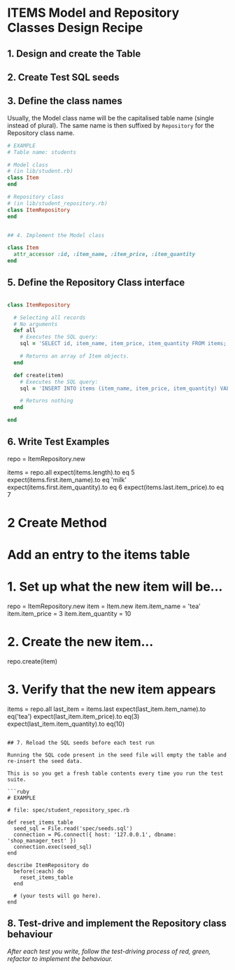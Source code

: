 # ITEMS Model and Repository Classes Design Recipe

## 1. Design and create the Table

## 2. Create Test SQL seeds

## 3. Define the class names

Usually, the Model class name will be the capitalised table name (single instead of plural). The same name is then suffixed by `Repository` for the Repository class name.

```ruby
# EXAMPLE
# Table name: students

# Model class
# (in lib/student.rb)
class Item
end

# Repository class
# (in lib/student_repository.rb)
class ItemRepository
end


## 4. Implement the Model class

class Item
  attr_accessor :id, :item_name, :item_price, :item_quantity
end

```
## 5. Define the Repository Class interface


```ruby

class ItemRepository

  # Selecting all records
  # No arguments
  def all
    # Executes the SQL query:
    sql = 'SELECT id, item_name, item_price, item_quantity FROM items;'

    # Returns an array of Item objects.
  end

  def create(item)
    # Executes the SQL query:
    sql = 'INSERT INTO items (item_name, item_price, item_quantity) VALUES ($1, $2, $3);'

    # Returns nothing
  end

end
```

## 6. Write Test Examples


repo = ItemRepository.new

items = repo.all
expect(items.length).to eq 5
expect(items.first.item_name).to eq 'milk'
expect(items.first.item_quantity).to eq 6
expect(items.last.item_price).to eq 7

# 2 Create Method
# Add an entry to the items table

# 1. Set up what the new item will be...
repo = ItemRepository.new
item = Item.new
item.item_name = 'tea'
item.item_price = 3
item.item_quantity = 10

# 2. Create the new item...
repo.create(item)

# 3. Verify that the new item appears
items = repo.all
last_item = items.last
expect(last_item.item_name).to eq('tea')
expect(last_item.item_price).to eq(3)
expect(last_item.item_quantity).to eq(10)


```

## 7. Reload the SQL seeds before each test run

Running the SQL code present in the seed file will empty the table and re-insert the seed data.

This is so you get a fresh table contents every time you run the test suite.

```ruby
# EXAMPLE

# file: spec/student_repository_spec.rb

def reset_items_table
  seed_sql = File.read('spec/seeds.sql')
  connection = PG.connect({ host: '127.0.0.1', dbname: 'shop_manager_test' })
  connection.exec(seed_sql)
end

describe ItemRepository do
  before(:each) do 
    reset_items_table
  end

  # (your tests will go here).
end
```

## 8. Test-drive and implement the Repository class behaviour

_After each test you write, follow the test-driving process of red, green, refactor to implement the behaviour._
